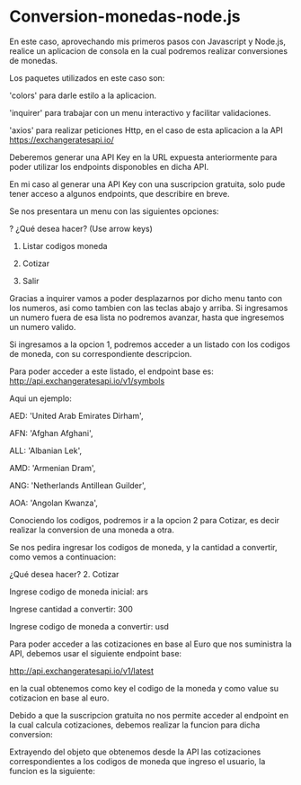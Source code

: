 # Conversion-monedas-node.js

En este caso, aprovechando mis primeros pasos con Javascript y Node.js, realice un aplicacion de consola
en la cual podremos realizar conversiones de monedas.

Los paquetes utilizados en este caso son: 

'colors' para darle estilo a la aplicacion.

'inquirer' para trabajar con un menu interactivo y facilitar validaciones.

'axios' para realizar peticiones Http, en el caso de esta aplicacion a la API https://exchangeratesapi.io/

Deberemos generar una API Key en la URL expuesta anteriormente para poder utilizar los endpoints disponobles en dicha API.

En mi caso al generar una API Key con una suscripcion gratuita, solo pude tener acceso a algunos endpoints, que describire en
breve.

Se nos presentara un menu con las siguientes opciones:


? ¿Qué desea hacer? (Use arrow keys)

 1. Listar codigos moneda
  
 2. Cotizar
  
 0. Salir


Gracias a inquirer vamos a poder desplazarnos por dicho menu tanto con los numeros, asi como tambien con las teclas abajo y arriba. Si ingresamos un numero fuera de esa lista no podremos avanzar, hasta que ingresemos un numero valido.

Si ingresamos a la opcion 1, podremos acceder a un listado con los codigos de moneda, con su correspondiente descripcion.

Para poder acceder a este listado, el endpoint base es:  http://api.exchangeratesapi.io/v1/symbols

Aqui un ejemplo:

  AED: 'United Arab Emirates Dirham',  
  
  AFN: 'Afghan Afghani',
  
  ALL: 'Albanian Lek',
  
  AMD: 'Armenian Dram',
  
  ANG: 'Netherlands Antillean Guilder',
  
  AOA: 'Angolan Kwanza',
  
  

Conociendo los codigos, podremos ir a la opcion 2 para Cotizar, es decir realizar la conversion de una moneda a otra.

Se nos pedira ingresar los codigos de moneda, y la cantidad a convertir, como vemos a continuacion:



¿Qué desea hacer? 2. Cotizar       

Ingrese codigo de moneda inicial:  ars

Ingrese cantidad a convertir:  300     

Ingrese codigo de moneda a convertir:  usd


Para poder acceder a las cotizaciones en base al Euro que nos suministra la API, debemos usar el siguiente endpoint base:

http://api.exchangeratesapi.io/v1/latest

en la cual obtenemos como key el codigo de la moneda y como value su cotizacion en base al euro.

Debido a que la suscripcion gratuita no nos permite acceder al endpoint en la cual calcula cotizaciones, debemos realizar la
funcion para dicha conversion:

Extrayendo del objeto que obtenemos desde la API las cotizaciones correspondientes a los codigos de moneda que ingreso el usuario, la funcion es la siguiente:












